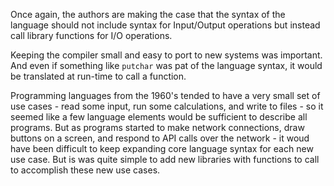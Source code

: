Once again, the authors are making the case that the syntax of the language should
not include syntax for Input/Output operations but instead call library functions for I/O operations.

Keeping the compiler small and easy to port to new systems was important.  And even if something
like `putchar` was pat of the language syntax, it would be translated at run-time
to call a function.

Programming languages from the 1960's tended to have a very small set of use cases - read some input,
run some calculations, and write to files - so it seemed like a few language elements would be sufficient
to describe all programs.  But as programs started to make network connections, draw buttons on a screen,
and respond to API calls over the network - it woud have been difficult to keep expanding core language syntax
for each new use case.  But is was quite simple to add new libraries with functions to call to accomplish these
new use cases.
